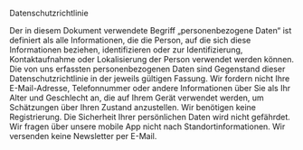 Datenschutzrichtlinie

Der in diesem Dokument verwendete Begriff „personenbezogene Daten“ ist definiert als alle Informationen, die die Person, auf die sich diese Informationen beziehen, identifizieren oder zur Identifizierung, Kontaktaufnahme oder Lokalisierung der Person verwendet werden können. Die von uns erfassten personenbezogenen Daten sind Gegenstand dieser Datenschutzrichtlinie in der jeweils gültigen Fassung.
Wir fordern nicht Ihre E-Mail-Adresse, Telefonnummer oder andere Informationen über Sie als Ihr Alter und Geschlecht an, die auf Ihrem Gerät verwendet werden, um Schätzungen über Ihren Zustand anzustellen.
Wir benötigen keine Registrierung.
Die Sicherheit Ihrer persönlichen Daten wird nicht gefährdet.
Wir fragen über unsere mobile App nicht nach Standortinformationen.
Wir versenden keine Newsletter per E-Mail.
